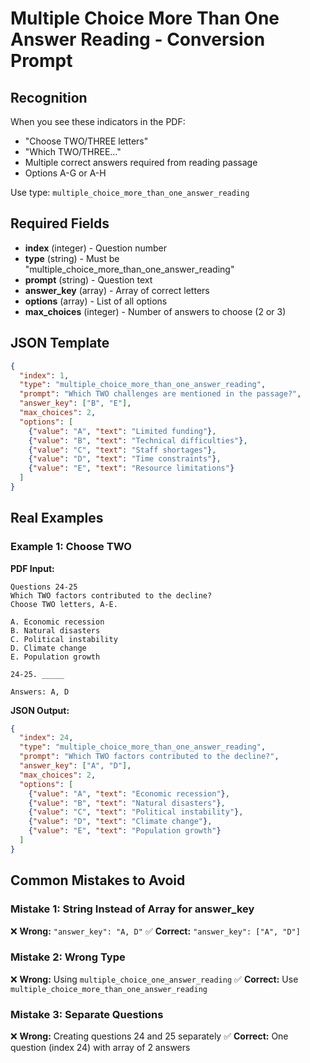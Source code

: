 # Multiple Choice More Than One Answer Reading - Conversion Prompt

## Recognition
When you see these indicators in the PDF:
- "Choose TWO/THREE letters"
- "Which TWO/THREE..."
- Multiple correct answers required from reading passage
- Options A-G or A-H

Use type: `multiple_choice_more_than_one_answer_reading`

## Required Fields
- **index** (integer) - Question number
- **type** (string) - Must be "multiple_choice_more_than_one_answer_reading"
- **prompt** (string) - Question text
- **answer_key** (array) - Array of correct letters
- **options** (array) - List of all options
- **max_choices** (integer) - Number of answers to choose (2 or 3)

## JSON Template
```json
{
  "index": 1,
  "type": "multiple_choice_more_than_one_answer_reading",
  "prompt": "Which TWO challenges are mentioned in the passage?",
  "answer_key": ["B", "E"],
  "max_choices": 2,
  "options": [
    {"value": "A", "text": "Limited funding"},
    {"value": "B", "text": "Technical difficulties"},
    {"value": "C", "text": "Staff shortages"},
    {"value": "D", "text": "Time constraints"},
    {"value": "E", "text": "Resource limitations"}
  ]
}
```

## Real Examples

### Example 1: Choose TWO
**PDF Input:**
```
Questions 24-25
Which TWO factors contributed to the decline?
Choose TWO letters, A-E.

A. Economic recession
B. Natural disasters
C. Political instability
D. Climate change
E. Population growth

24-25. _____

Answers: A, D
```

**JSON Output:**
```json
{
  "index": 24,
  "type": "multiple_choice_more_than_one_answer_reading",
  "prompt": "Which TWO factors contributed to the decline?",
  "answer_key": ["A", "D"],
  "max_choices": 2,
  "options": [
    {"value": "A", "text": "Economic recession"},
    {"value": "B", "text": "Natural disasters"},
    {"value": "C", "text": "Political instability"},
    {"value": "D", "text": "Climate change"},
    {"value": "E", "text": "Population growth"}
  ]
}
```

## Common Mistakes to Avoid

### Mistake 1: String Instead of Array for answer_key
❌ **Wrong:** `"answer_key": "A, D"`
✅ **Correct:** `"answer_key": ["A", "D"]`

### Mistake 2: Wrong Type
❌ **Wrong:** Using `multiple_choice_one_answer_reading`
✅ **Correct:** Use `multiple_choice_more_than_one_answer_reading`

### Mistake 3: Separate Questions
❌ **Wrong:** Creating questions 24 and 25 separately
✅ **Correct:** One question (index 24) with array of 2 answers

